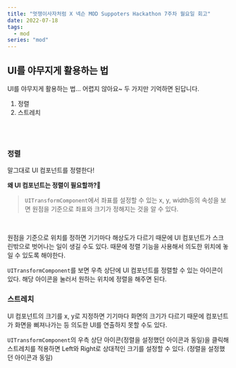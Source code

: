 ```yaml
---
title: "멋쟁이사자처럼 X 넥슨 MOD Suppoters Hackathon 7주차 월요일 회고"
date: 2022-07-18
tags:
  - mod
series: "mod"
---
```


## UI를 야무지게 활용하는 법

UI를 야무지게 활용하는 법... 어렵지 않아요~ 두 가지만 기억하면 된답니다.<br/>

1. 정렬
2. 스트레치

<br/><br/>

### 정렬

말그대로 UI 컴포넌트를 정렬한다!<br/>

**왜 UI 컴포넌트는 정렬이 필요할까?🤔**<br/>

> `UITransformComponent`에서 좌표를 설정할 수 있는 x, y, width등의 속성을 보면 원점을 기준으로 좌표와 크기가 정해지는 것을 알 수 있다. <br/>

<br/>

원점을 기준으로 위치를 정하면 기기마다 해상도가 다르기 때문에 UI 컴포넌트가 스크린밖으로 벗어나는 일이 생길 수도 있다. 때문에 정렬 기능을 사용해서 의도한 위치에 놓일 수 있도록 해야한다.<br/>

`UITransformComponent`를 보면 우측 상단에 UI 컴포넌트를 정렬할 수 있는 아이콘이 있다. 해당 아이콘을 눌러서 원하는 위치에 정렬을 해주면 된다.

### 스트레치

UI 컴포넌트의 크기를 x, y로 지정하면 기기마다 화면의 크기가 다르기 때문에 컴포넌트가 화면을 삐져나가는 등 의도한 UI를 연출하지 못할 수도 있다.

`UITransformComponent`의 우측 상단 아이콘(정렬을 설정했던 아이콘과 동일)을 클릭해 스트레치를 적용하면 Left와 Right로 상대적인 크기를 설정할 수 있다. (정렬을 설정했던 아이콘과 동일)
